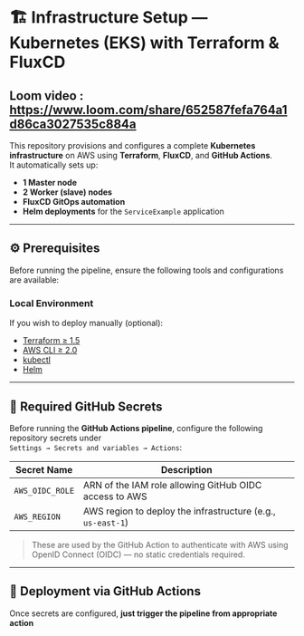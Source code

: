 # 🏗️ Infrastructure Setup — Kubernetes (EKS) with Terraform & FluxCD

## Loom video : https://www.loom.com/share/652587fefa764a1d86ca3027535c884a



This repository provisions and configures a complete **Kubernetes infrastructure** on AWS using **Terraform**, **FluxCD**, and **GitHub Actions**.  
It automatically sets up:
- **1 Master node**
- **2 Worker (slave) nodes**
- **FluxCD GitOps automation**
- **Helm deployments** for the `ServiceExample` application

---


## ⚙️ Prerequisites

Before running the pipeline, ensure the following tools and configurations are available:

### Local Environment
If you wish to deploy manually (optional):
- [Terraform ≥ 1.5](https://developer.hashicorp.com/terraform/downloads)
- [AWS CLI ≥ 2.0](https://docs.aws.amazon.com/cli/latest/userguide/getting-started-install.html)
- [kubectl](https://kubernetes.io/docs/tasks/tools/)
- [Helm](https://helm.sh/docs/intro/install/)

---

## 🔐 Required GitHub Secrets

Before running the **GitHub Actions pipeline**, configure the following repository secrets under  
`Settings → Secrets and variables → Actions`:

| Secret Name       | Description |
|-------------------|-------------|
| `AWS_OIDC_ROLE`   | ARN of the IAM role allowing GitHub OIDC access to AWS |
| `AWS_REGION`      | AWS region to deploy the infrastructure (e.g., `us-east-1`) |

> These are used by the GitHub Action to authenticate with AWS using OpenID Connect (OIDC) — no static credentials required.

---

## 🚀 Deployment via GitHub Actions

Once secrets are configured, **just trigger the pipeline from appropriate action**



